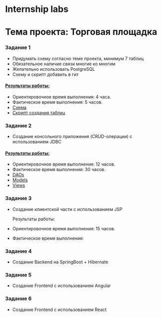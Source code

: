 # Internship labs 
# **Тема проекта: Торговая площадка**

### Задание 1
- Придумать схему согласно теме проекта, минимум 7 таблиц
- Обязательное наличие связи многие ко многим
- Желательно использовать PostgreSQL
- Схему и скрипт добавить в гит

#### <a href="https://github.com/Vlad-Tam/marketplace/tree/main/task1">Результаты работы:</a>
- Ориентировочное время выполнения: 4 часа.
- Фактическое время выполнения: 5 часов.
- <a href="https://github.com/Vlad-Tam/marketplace/tree/main/task1/marketplace.png">Cхема</a>
- <a href="https://github.com/Vlad-Tam/marketplace/tree/main/task1/creating_script.sql">Скрипт создания таблиц</a>

  
### Задание 2
- Создание консольного приложения (CRUD-операции) с использованием JDBC

#### <a href="https://github.com/Vlad-Tam/marketplace/tree/main/task2">Результаты работы:</a>
- Ориентировочное время выполнения: 12 часов.
- Фактическое время выполнения: 30 часов.
- <a href="https://github.com/Vlad-Tam/marketplace/tree/main/task2/src/main/java/com/vladtam/marketplace/dao">DAOs</a>
- <a href="https://github.com/Vlad-Tam/marketplace/tree/main/task2/src/main/java/com/vladtam/marketplace/models">Models</a>
- <a href="https://github.com/Vlad-Tam/marketplace/tree/main/task2/src/main/java/com/vladtam/marketplace/views">Views</a>

  
### Задание 3
- Создание клиентской части с использованием JSP

  Результаты работы:
- Ориентировочное время выполнения: 15 часов.
- Фактическое время выполнения: 
  
### Задание 4
- Создание Backend на SpringBoot + Hibernate

  
### Задание 5
- Создание Frontend с использованием Angular


### Задание 6
- Создание Frontend с использованием React
